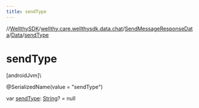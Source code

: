 ```yaml
---
title: sendType
---
```

//[WellthySDK](../../../../index.html)/[wellthy.care.wellthysdk.data.chat](../../index.html)/[SendMessageResponseData](../index.html)/[Data](index.html)/[sendType](send-type.html)



# sendType



[androidJvm]\




@SerializedName(value = "sendType")



var [sendType](send-type.html): [String](https://kotlinlang.org/api/latest/jvm/stdlib/kotlin/-string/index.html)? = null




